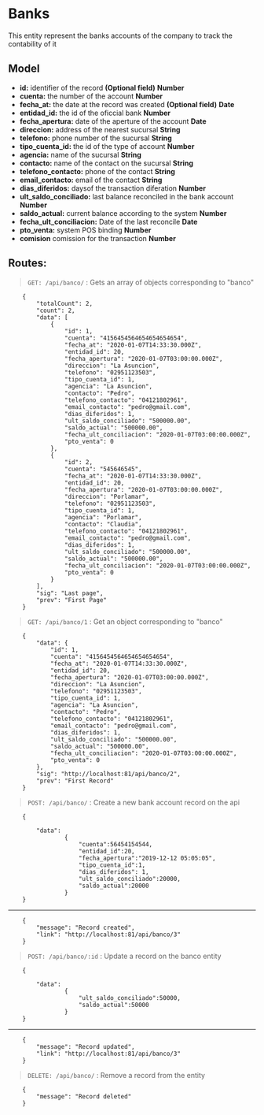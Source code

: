 # Banks

This entity represent the banks accounts of the company to track the contability of it

## Model
- **id:** identifier of the record **(Optional field)** **Number**
- **cuenta:** the number of the account **Number**
- **fecha_at:** the date at the record was created **(Optional field)** **Date**
- **entidad_id:** the id of the oficcial bank **Number**
- **fecha_apertura:** date of the aperture of the account **Date**
- **direccion:** address of the nearest sucursal **String**
- **telefono:** phone number of the sucursal **String**
- **tipo_cuenta_id:** the id of the type of account **Number**
- **agencia:** name of the sucursal **String**
- **contacto:** name of the contact on the sucursal **String**
- **telefono_contacto:** phone of the contact **String**
- **email_contacto:** email of the contact **String**
- **dias_diferidos:** daysof the transaction diferation **Number**
- **ult_saldo_conciliado:** last balance reconciled in the bank account **Number**
- **saldo_actual:** current balance according to the system **Number**
- **fecha_ult_conciliacion:** Date of the last reconcile **Date**
- **pto_venta:** system POS binding **Number**
- **comision** comission for the transaction **Number**

## Routes:

>`GET: /api/banco/` : Gets an array of objects corresponding to "banco"

        {
            "totalCount": 2,
            "count": 2,
            "data": [
                {
                    "id": 1,
                    "cuenta": "4156454564654654654654",
                    "fecha_at": "2020-01-07T14:33:30.000Z",
                    "entidad_id": 20,
                    "fecha_apertura": "2020-01-07T03:00:00.000Z",
                    "direccion": "La Asuncion",
                    "telefono": "02951123503",
                    "tipo_cuenta_id": 1,
                    "agencia": "La Asuncion",
                    "contacto": "Pedro",
                    "telefono_contacto": "04121802961",
                    "email_contacto": "pedro@gmail.com",
                    "dias_diferidos": 1,
                    "ult_saldo_conciliado": "500000.00",
                    "saldo_actual": "500000.00",
                    "fecha_ult_conciliacion": "2020-01-07T03:00:00.000Z",
                    "pto_venta": 0
                },
                {
                    "id": 2,
                    "cuenta": "545646545",
                    "fecha_at": "2020-01-07T14:33:30.000Z",
                    "entidad_id": 20,
                    "fecha_apertura": "2020-01-07T03:00:00.000Z",
                    "direccion": "Porlamar",
                    "telefono": "02951123503",
                    "tipo_cuenta_id": 1,
                    "agencia": "Porlamar",
                    "contacto": "Claudia",
                    "telefono_contacto": "04121802961",
                    "email_contacto": "pedro@gmail.com",
                    "dias_diferidos": 1,
                    "ult_saldo_conciliado": "500000.00",
                    "saldo_actual": "500000.00",
                    "fecha_ult_conciliacion": "2020-01-07T03:00:00.000Z",
                    "pto_venta": 0
                }
            ],
            "sig": "Last page",
            "prev": "First Page"
        }

>`GET: /api/banco/1` : Get an object corresponding to "banco"

        {
            "data": {
                "id": 1,
                "cuenta": "4156454564654654654654",
                "fecha_at": "2020-01-07T14:33:30.000Z",
                "entidad_id": 20,
                "fecha_apertura": "2020-01-07T03:00:00.000Z",
                "direccion": "La Asuncion",
                "telefono": "02951123503",
                "tipo_cuenta_id": 1,
                "agencia": "La Asuncion",
                "contacto": "Pedro",
                "telefono_contacto": "04121802961",
                "email_contacto": "pedro@gmail.com",
                "dias_diferidos": 1,
                "ult_saldo_conciliado": "500000.00",
                "saldo_actual": "500000.00",
                "fecha_ult_conciliacion": "2020-01-07T03:00:00.000Z",
                "pto_venta": 0
            },
            "sig": "http://localhost:81/api/banco/2",
            "prev": "First Record"
        }

>`POST: /api/banco/` : Create a new bank account record on the api

        {
	
            "data":
                    {
                        "cuenta":56454154544,
                        "entidad_id":20,
                        "fecha_apertura":"2019-12-12 05:05:05",
                        "tipo_cuenta_id":1,
                        "dias_diferidos": 1,
                        "ult_saldo_conciliado":20000,
                        "saldo_actual":20000
                    }
        }

------------------------------

        {
            "message": "Record created",
            "link": "http://localhost:81/api/banco/3"
        }

>`POST: /api/banco/:id` : Update a record on the banco entity

        {
	
            "data":
                    {
                        "ult_saldo_conciliado":50000,
                        "saldo_actual":50000
                    }
        }

-------

        {
            "message": "Record updated",
            "link": "http://localhost:81/api/banco/3"
        }

>`DELETE: /api/banco/` : Remove a record from the entity
        
        {
            "message": "Record deleted"
        }
